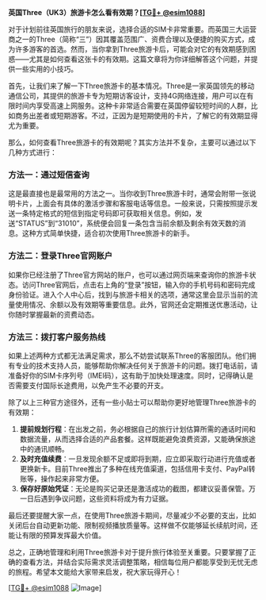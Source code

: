 **英国Three（UK3）旅游卡怎么看有效期？[[TG💪+ @esim1088](https://t.me/s/esim1088)]**

对于计划前往英国旅行的朋友来说，选择合适的SIM卡非常重要。而英国三大运营商之一的Three（简称“三”）因其覆盖范围广、资费合理以及便捷的购买方式，成为许多游客的首选。然而，当你拿到Three旅游卡后，可能会对它的有效期感到困惑——尤其是如何查看这张卡的有效期。这篇文章将为你详细解答这个问题，并提供一些实用的小技巧。

首先，让我们来了解一下Three旅游卡的基本情况。Three是一家英国领先的移动通信公司，其提供的旅游卡专为短期访客设计，支持4G网络连接，用户可以在有限时间内享受高速上网服务。这种卡非常适合需要在英国停留较短时间的人群，比如商务出差者或短期游客。不过，正因为是短期使用的卡片，了解它的有效期显得尤为重要。

那么，如何查看Three旅游卡的有效期呢？其实方法并不复杂，主要可以通过以下几种方式进行：

### 方法一：通过短信查询
这是最直接也是最常用的方法之一。当你收到Three旅游卡时，通常会附带一张说明卡片，上面会有具体的激活步骤和客服电话等信息。一般来说，只需按照提示发送一条特定格式的短信到指定号码即可获取相关信息。例如，发送“STATUS”到“31010”，系统便会回复一条包含当前余额及剩余有效天数的消息。这种方式简单快捷，适合初次使用Three旅游卡的新手。

### 方法二：登录Three官网账户
如果你已经注册了Three官方网站的账户，也可以通过网页端来查询你的旅游卡状态。访问Three官网后，点击右上角的“登录”按钮，输入你的手机号码和密码完成身份验证。进入个人中心后，找到与旅游卡相关的选项，通常这里会显示当前的流量使用情况、余额以及有效期等重要信息。此外，官网还会定期推送优惠活动，让你随时掌握最新的资费动态。

### 方法三：拨打客户服务热线
如果上述两种方式都无法满足需求，那么不妨尝试联系Three的客服团队。他们拥有专业的技术支持人员，能够帮助你解决任何关于旅游卡的问题。拨打电话前，请准备好你的SIM卡序列号（IMEI码），这有助于加快处理速度。同时，记得确认是否需要支付国际长途费用，以免产生不必要的开支。

除了以上三种官方途径外，还有一些小贴士可以帮助你更好地管理Three旅游卡的有效期：

1. **提前规划行程**：在出发之前，务必根据自己的旅行计划估算所需的通话时间和数据流量，从而选择合适的产品套餐。这样既能避免浪费资源，又能确保旅途中的通讯顺畅。
2. **及时充值续费**：一旦发现余额不足或即将到期，应立即采取行动进行充值或者更换新卡。目前Three推出了多种在线充值渠道，包括信用卡支付、PayPal转账等，操作起来非常方便。
3. **保存好原始凭证**：无论是购买记录还是激活成功的截图，都建议妥善保管。万一日后遇到争议问题，这些资料将成为有力证据。

最后还要提醒大家一点，在使用Three旅游卡期间，尽量减少不必要的支出，比如关闭后台自动更新功能、限制视频播放质量等。这样做不仅能够延长续航时间，还能让有限的预算发挥最大价值。

总之，正确地管理和利用Three旅游卡对于提升旅行体验至关重要。只要掌握了正确的查看方法，并结合实际需求灵活调整策略，相信每位用户都能享受到无忧无虑的旅程。希望本文能给大家带来启发，祝大家玩得开心！

[[TG💪+ @esim1088](https://t.me/s/esim1088) ![Image](https://i.postimg.cc/4NQfJmqS/Snipaste-2025-05-13-00-14-12.png)]